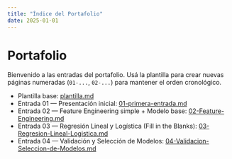 ```yaml
---
title: "Índice del Portafolio"
date: 2025-01-01
---
```


# Portafolio

Bienvenido a las entradas del portafolio. Usá la plantilla para crear nuevas páginas numeradas
(`01-...`, `02-...`) para mantener el orden cronológico.

- Plantilla base: [plantilla.md](plantilla.md)
- Entrada 01 — Presentación inicial: [01-primera-entrada.md](01-primera-entrada.md)
- Entrada 02 — Feature Engineering simple + Modelo base: [02-Feature-Engineering.md](02-Feature-Engineering.md)
- Entrada 03 — Regresión Lineal y Logística (Fill in the Blanks): [03-Regresion-Lineal-Logistica.md](03-Regresion-Lineal-Logistica.md)
- Entrada 04 — Validación y Selección de Modelos: [04-Validacion-Seleccion-de-Modelos.md](04-Validacion-Seleccion-de-Modelos.md)
